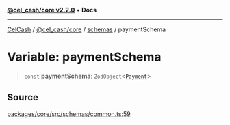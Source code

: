 [**@cel_cash/core v2.2.0**](../../README.md) • **Docs**

***

[CelCash](../../../../packages.md) / [@cel\_cash/core](../../README.md) / [schemas](../README.md) / paymentSchema

# Variable: paymentSchema

> `const` **paymentSchema**: `ZodObject`\<[`Payment`](../../types/type-aliases/Payment.md)\>

## Source

[packages/core/src/schemas/common.ts:59](https://github.com/Pyxlab/celcash/blob/f7cdc752c29f8a0dcef033e212602412d2050afc/packages/core/src/schemas/common.ts#L59)
